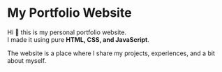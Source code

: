 # My Portfolio Website

Hi 👋 this is my personal portfolio website.  
I made it using pure **HTML, CSS, and JavaScript**.

The website is a place where I share my projects, experiences, and a bit about myself.
